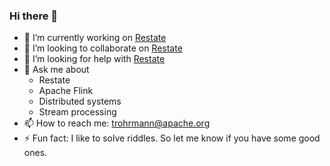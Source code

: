### Hi there 👋

- 🔭 I’m currently working on [Restate](https://github.com/restatedev/restate)
- 👯 I’m looking to collaborate on [Restate](https://github.com/restatedev/restate)
- 🤔 I’m looking for help with [Restate](https://github.com/restatedev/restate)
- 💬 Ask me about
  - Restate
  - Apache Flink
  - Distributed systems
  - Stream processing
- 📫 How to reach me: trohrmann@apache.org
- ⚡ Fun fact: I like to solve riddles. So let me know if you have some good ones.
